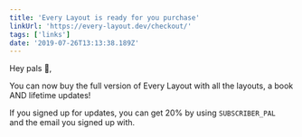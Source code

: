 ```yaml
---
title: 'Every Layout is ready for you purchase'
linkUrl: 'https://every-layout.dev/checkout/'
tags: ['links'] 
date: '2019-07-26T13:13:38.189Z'
---
```

Hey pals 👋,

You can now buy the full version of Every Layout with all the layouts, a book AND lifetime updates!

If you signed up for updates, you can get 20% by using `SUBSCRIBER_PAL` and the email you signed up with.